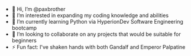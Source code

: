 - 👋 Hi, I’m @paxbrother
- 👀 I’m interested in expanding my coding knowledge and abilities
- 🌱 I’m currently learning Python via HyperionDev Software Engineering bootcamp
- 💞️ I’m looking to collaborate on any projects that would be suitable for beginners
- ⚡ Fun fact: I've shaken hands with both Gandalf and Emperor Palpatine 

<!---
paxbrother/paxbrother is a ✨ special ✨ repository because its `README.md` (this file) appears on your GitHub profile.
You can click the Preview link to take a look at your changes.
--->
